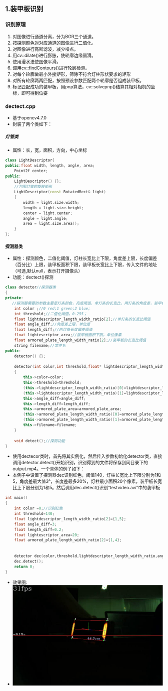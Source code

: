 ##  1.装甲板识别
### 识别原理
1. 对图像进行通道分离，分为BGR三个通道。
2. 按探测颜色对对应通道的图像进行二值化。
3. 对图像进行高斯滤波，减少噪点。
4. 用cv::dilate()进行膨胀，使轮廓边缘圆滑。
5. 使用漫水法使图像平滑。
6. 调用cv::findContours()进行轮廓检测。
7. 对每个轮廓做最小外接矩形，筛除不符合灯柱形状要求的矩形
8. 对所有轮廓两两匹配，按照预设参数匹配两个轮廓是否组成装甲板。
9. 标记匹配成功的装甲板，用pnp算法，cv::solvepnp()结算其相对相机的坐标，即可得到位姿
### dectect.cpp
+ 基于opencv4.7.0
+ 封装了两个类如下：
  
##### 灯管类
+ 属性：长，宽，面积，方向，中心坐标
```C++
class LightDescriptor{	    
public:float width, length, angle, area;
    Point2f center;
public:
    LightDescriptor() {};
    //包围灯管的旋转矩形
    LightDescriptor(const RotatedRect& light)
    {
        width = light.size.width;
        length = light.size.height;
        center = light.center;
        angle = light.angle;
        area = light.size.area();
    }
};
```

#### 探测器类
+ 属性：探测颜色，二值化阈值，灯柱长宽比上下限，角度差上限，长度偏差（百分比）上限，装甲板面积下限，装甲板长宽比上下限，传入文件的地址（可选,默认null，表示打开摄像头）
+ 功能：dectect()探测
```C++
class detector//探测器类
{
private:
   //探测器需要的参数主要是灯条颜色，亮度阈值，单灯条的长宽比，两灯条的角度差，装甲板的面积，装甲板的长宽比
    int color ;//0 red;1 green;2 blue;
    int threshold;//二值化阈值，0-255；
    float lightdescriptor_length_width_ratio[2];//单灯条的长宽比阈值
    float angle_diff;//角度差上限，单位度
    float length_diff;//两灯条长度偏差阈值
    float lightescriptor_area;//装甲板面积下限，单位像素
    float armored_plate_length_width_ratio[2];//装甲板的长宽比阈值
    string filename;//文件名
public:
    detector() {};

    detector(int color,int threshold,float* lightdescriptor_length_width_ratio,float angle_diff,float length_diff,float lightescriptor_area,float* armored_plate_length_width_ratio,string filename="null")
    {
        this->color=color;
        this->threshold=threshold;
        (this->lightdescriptor_length_width_ratio)[0]=lightdescriptor_length_width_ratio[0];
        (this->lightdescriptor_length_width_ratio)[1]=lightdescriptor_length_width_ratio[1];
        this->angle_diff=angle_diff;
        this->length_diff=length_diff;
        this->armored_plate_area=armored_plate_area;
        (this->armored_plate_length_width_ratio)[0]=armored_plate_length_width_ratio[0];
        (this->armored_plate_length_width_ratio)[1]=armored_plate_length_width_ratio[1];
        this->filename=filename;
    }

    void detect();//探测功能
}
```
+ 使用dectecor类时，首先将其实例化，然后传入参数初始化detector类，直接调用detector.detect()开始识别，识别得到的文件将保存到同目录下的output.mp4。一个具体的例子如下：
+ 本例子中设置了探测器dec识别红色，阈值140，灯柱长宽比上下限分别为1和5，角度差最大值3°，长度差最多20%，灯柱最小面积20个像素，装甲板长宽比上下限分别为1和5。然后调用dec.detect()识别“testvideo.avi”中的装甲板

```C++
int main()
{
    int color =0;//识别红色
    int threshold=140;
    float lightdescriptor_length_width_ratio[2]={1,5};
    float angle_diff=3;
    float length_diff=0.2;
    float lightescriptor_area=20;
    float armored_plate_length_width_ratio[2]={1,4};


    detector dec(color,threshold,lightdescriptor_length_width_ratio,angle_diff,length_diff,lightescriptor_area,armored_plate_length_width_ratio,"testvideo.avi");
    dec.detect();
    return 0;
}
```
+ 效果图: 
+ ![装甲板效果图](https://github.com/b-Acid/24-vision-lwh/blob/main/%E8%A3%85%E7%94%B2%E6%9D%BF%E8%AF%86%E5%88%AB/output.png?raw=true)
